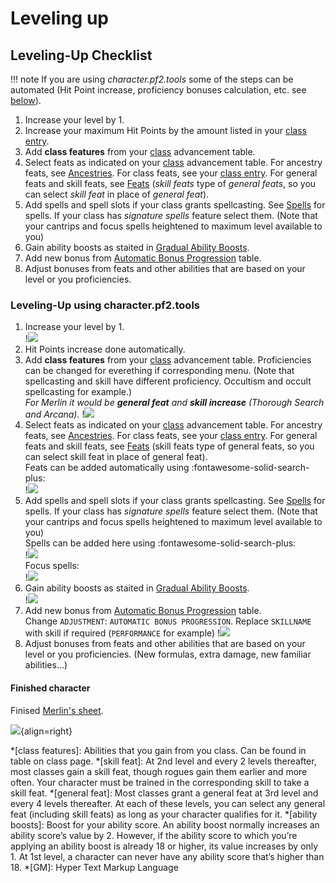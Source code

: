 # Leveling up

## Leveling-Up Checklist

!!! note
    If you are using *character.pf2.tools* some of the steps can be automated (Hit Point increase, proficiency bonuses calculation, etc. see [below](#leveling-up-using-character-pf2-tools)).

1. Increase your level by 1.
1. Increase your maximum Hit Points by the amount listed in your [class entry](https://2e.aonprd.com/Classes.aspx).
1. Add **class features** from your [class](https://2e.aonprd.com/Classes.aspx) advancement table.
1. Select feats as indicated on your [class](https://2e.aonprd.com/Classes.aspx) advancement table. For ancestry feats, see [Ancestries](https://2e.aonprd.com/Ancestries.aspx). For class feats, see your [class entry](https://2e.aonprd.com/Classes.aspx). For general feats and skill feats, see [Feats](https://2e.aonprd.com/Feats.aspx) (*skill feats* type of *general feats*, so you can select *skill feat* in place of *general feat*).
1. Add spells and spell slots if your class grants spellcasting. See [Spells](https://2e.aonprd.com/Spells.aspx) for spells. If your class has *signature spells* feature select them. (Note that your cantrips and focus spells heightened to maximum level available to you)
1. Gain ability boosts as staited in [Gradual Ability Boosts](https://2e.aonprd.com/Rules.aspx?ID=1300).
1. Add new bonus from [Automatic Bonus Progression](https://2e.aonprd.com/Rules.aspx?ID=1357) table.
1. Adjust bonuses from feats and other abilities that are based on your level or you proficiencies.

### Leveling-Up using **character.pf2.tools**

1. Increase your level by 1.  
   !![](screen/up-1.gif)
1. Hit Points increase done automatically.
1. Add **class features** from your [class](https://2e.aonprd.com/Classes.aspx) advancement table.
   Proficiencies can be changed for everething if corresponding menu. (Note that spellcasting and skill have different proficiency. Occultism and occult spellcasting for example.)      
   *For Merlin it would be <b>general feat</b> and <b>skill increase</b> (Thorough Search and Arcana).*
   !![](screen/up-3.gif) 
1. Select feats as indicated on your [class](https://2e.aonprd.com/Classes.aspx) advancement table. For ancestry feats, see [Ancestries](https://2e.aonprd.com/Ancestries.aspx). For class feats, see your [class entry](https://2e.aonprd.com/Classes.aspx). For general feats and skill feats, see [Feats](https://2e.aonprd.com/Feats.aspx) (skill feats type of general feats, so you can select skill feat in place of general feat).  
   Feats can be added automatically using :fontawesome-solid-search-plus:  
   !![](screen/up-3.gif) 
1. Add spells and spell slots if your class grants spellcasting. See [Spells](https://2e.aonprd.com/Spells.aspx) for spells. If your class has *signature spells* feature select them. (Note that your cantrips and focus spells heightened to maximum level available to you)   
   Spells can be added here using :fontawesome-solid-search-plus:    
   !![](screen/up-4.gif)  
   Focus spells:  
   !![](screen/spell-4.png)  
1. Gain ability boosts as staited in [Gradual Ability Boosts](https://2e.aonprd.com/Rules.aspx?ID=1300).  
   !![](screen/up-5.gif)  
1. Add new bonus from [Automatic Bonus Progression](https://2e.aonprd.com/Rules.aspx?ID=1357) table.  
   Change `ADJUSTMENT`: `AUTOMATIC BONUS PROGRESSION`. Replace `SKILLNAME` with skill if required (`PERFORMANCE` for example)
   !![](screen/up-6.gif)  
1. Adjust bonuses from feats and other abilities that are based on your level or you proficiencies. (New formulas, extra damage, new familiar abilities...)

#### Finished character

Finised [Merlin's sheet](https://character.pf2.tools/?Lfw0dtTD).

![](screen/merlin-lvl-3.png){align=right}

*[class features]: Abilities that you gain from you class. Can be found in table on class page.
*[skill feat]: At 2nd level and every 2 levels thereafter, most classes gain a skill feat, though rogues gain them earlier and more often. Your character must be trained in the corresponding skill to take a skill feat.
*[general feat]: Most classes grant a general feat at 3rd level and every 4 levels thereafter. At each of these levels, you can select any general feat (including skill feats) as long as your character qualifies for it. 
*[ability boosts]: Boost for your ability score. An ability boost normally increases an ability score’s value by 2. However, if the ability score to which you’re applying an ability boost is already 18 or higher, its value increases by only 1. At 1st level, a character can never have any ability score that’s higher than 18.
*[GM]: Hyper Text Markup Language